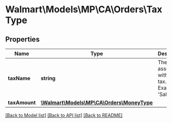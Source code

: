 # Walmart\Models\MP\CA\Orders\TaxType

## Properties

Name | Type | Description | Notes
------------ | ------------- | ------------- | -------------
**taxName** | **string** | The name associated with the tax. Example: 'Sales Tax' |
**taxAmount** | [**\Walmart\Models\MP\CA\Orders\MoneyType**](MoneyType.md) |  |


[[Back to Model list]](./) [[Back to API list]](../../../../../README.md#supported-apis) [[Back to README]](../../../../../README.md)
